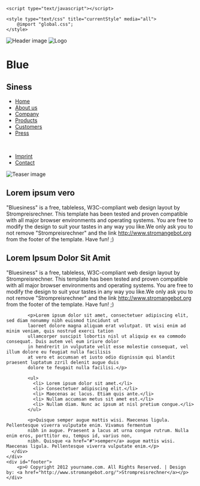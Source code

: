<!DOCTYPE html PUBLIC "-//W3C//DTD XHTML 1.0 Strict//EN"
	"http://www.w3.org/TR/xhtml1/DTD/xhtml1-strict.dtd">
<html xmlns="http://www.w3.org/1999/xhtml" xml:lang="en" >
<head>
	<meta http-equiv="content-type" content="text/html; charset=utf-8" />
	<meta name="author" content="MediaUp" />
	<meta name="keywords" content="" />
	<meta name="description" content="" />
	<meta name="robots" content="all" />
	<title>Bluesiness Free CSS Template</title>

	<script type="text/javascript"></script>
	
	<style type="text/css" title="currentStyle" media="all">
		@import "global.css";
	</style>
</head>

<body>

<div id="wrapper">
	<div id="head">
        <img class="header_image" src="img/header_image.jpg" alt="Header image" />
    	<img class="icon" src="img/logo.jpg" alt="Logo" />
    	<h1>Blue</h1>
        <h2>Siness</h2>
    </div>
    <div id="main">
    	<div id="navi">
        	<ul>
            	<li><a class="selected" href="#">Home</a></li>
            	<li><a href="#">About us</a></li>
            	<li><a href="#">Company</a></li>
            	<li><a href="#">Products</a></li>
            	<li><a href="#">Customers</a></li>
            	<li><a href="#">Press</a></li>
            </ul><br />
        	<ul>
            	<li><a href="#">Imprint</a></li>
            	<li><a href="#">Contact</a></li>
            </ul>
        </div>
        <div id="content">
       	  <div class="teaser">
            <img src="img/teaser_image.jpg" alt="Teaser image" />
            	<h2>Lorem ipsum vero</h2>
              <p>"Bluesiness" is a free, tableless, W3C-compliant web design layout by Strompreisrechner.
                 This template has been tested and proven compatible with all major browser environments 
                 and operating systems. You are free to modify the design to suit your tastes in any way 
                 you like.We only ask you to not remove "Strompreisrechner" and the link <a href="http://www.stromangebot.org">http://www.stromangebot.org</a>                 from the footer of the template. Have fun! ;)</p>
            </div>
            <h2>Lorem Ipsum Dolor Sit Amit</h2>
            <p>"Bluesiness" is a free, tableless, W3C-compliant web design layout by Strompreisrechner. This template 
            has been tested and proven compatible with all major browser environments and operating systems. 
            You are free to modify the design to suit your tastes in any way you like.We only ask you to not 
            remove "Strompreisrechner" and the link <a href="http://www.stromangebot.org">http://www.stromangebot.org</a> from the footer of the template. Have fun! ;)</p>

            <p>Lorem ipsum dolor sit amet, consectetuer adipiscing elit, sed diam nonummy nibh euismod tincidunt ut 
            laoreet dolore magna aliquam erat volutpat. Ut wisi enim ad minim veniam, quis nostrud exerci tation 
            ullamcorper suscipit lobortis nisl ut aliquip ex ea commodo consequat. Duis autem vel eum iriure dolor 
            in hendrerit in vulputate velit esse molestie consequat, vel illum dolore eu feugiat nulla facilisis 
            at vero et accumsan et iusto odio dignissim qui blandit praesent luptatum zzril delenit augue duis 
            dolore te feugait nulla facilisi.</p>

            <ul>
              <li> Lorem ipsum dolor sit amet.</li>
              <li> Consectetuer adipiscing elit.</li>
              <li> Maecenas ac lacus. Etiam quis ante.</li>
              <li> Nullam accumsan metus sit amet est.</li>
              <li> Nullam diam. Nunc ac ipsum at nisl pretium congue.</li>
            </ul>
            
            <p>Quisque semper augue mattis wisi. Maecenas ligula. Pellentesque viverra vulputate enim. Vivamus fermentum 
            nibh in augue. Praesent a lacus at urna congue rutrum. Nulla enim eros, porttitor eu, tempus id, varius non, 
            nibh. Quisque <a href="#">semper</a> augue mattis wisi. Maecenas ligula. Pellentesque viverra vulputate enim.</p>
      </div>
    </div>
    <div id="footer">
    	<p>© Copyright 2012 yourname.com. All Rights Reserved. | Design by: <a href="http://www.stromangebot.org/">Strompreisrechner</a></p>
    </div>
</div>

</body>
</html>
